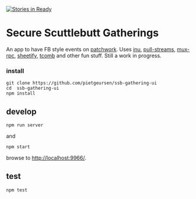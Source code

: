 [![Stories in Ready](https://badge.waffle.io/pietgeursen/ssb-event-ui.png?label=ready&title=Ready)](https://waffle.io/pietgeursen/ssb-event-ui)

# Secure Scuttlebutt Gatherings 

An app to have FB style events on [patchwork](https://github.com/ssbc/patchwork). Uses [inu](https://github.com/ahdinosaur/inu), [pull-streams](https://github.com/pull-stream/pull-stream), [mux-rpc](https://github.com/ssbc/muxrpc), [sheetify](https://github.com/stackcss/sheetify), [tcomb](https://github.com/gcanti/tcomb) and other fun stuff. Still a work in progress.

### install

```
git clone https://github.com/pietgeursen/ssb-gathering-ui
cd  ssb-gathering-ui
npm install
```

## develop
```
npm run server
```
and 

```
npm start
```

browse to <http://localhost:9966/>.

## test

```
npm test
```


